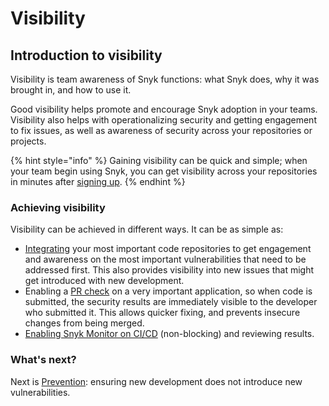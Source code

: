 # Visibility

## Introduction to visibility

Visibility is team awareness of Snyk functions: what Snyk does, why it was brought in, and how to use it.

Good visibility helps promote and encourage Snyk adoption in your teams. Visibility also helps with operationalizing security and getting engagement to fix issues, as well as awareness of security across your repositories or projects.

{% hint style="info" %}
Gaining visibility can be quick and simple; when your team begin using Snyk, you can get visibility across your repositories in minutes after [signing up](../../quickstart/create-a-snyk-account/).
{% endhint %}

### Achieving visibility

Visibility can be achieved in different ways. It can be as simple as:

* [Integrating](../../../integrations/) your most important code repositories to get engagement and awareness on the most important vulnerabilities that need to be addressed first. This also provides visibility into new issues that might get introduced with new development.
* Enabling a [PR check](../../../scan-application-code/run-pr-checks/) on a very important application, so when code is submitted, the security results are immediately visible to the developer who submitted it. This allows quicker fixing, and prevents insecure changes from being merged.
* [Enabling Snyk Monitor on CI/CD](../../../integrations/ci-cd-integrations/snyk-ci-cd-integration-deployment-and-strategies/snyk-test-and-snyk-monitor-in-ci-cd-integration.md) (non-blocking) and reviewing results.

### What's next?

Next is [Prevention](prevention.md): ensuring new development does not introduce new vulnerabilities.
